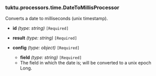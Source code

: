 ### tuktu.processors.time.DateToMillisProcessor
Converts a date to milliseconds (unix timestamp).

  * **id** *(type: string)* `[Required]`

  * **result** *(type: string)* `[Required]`

  * **config** *(type: object)* `[Required]`

    * **field** *(type: string)* `[Required]`
    - The field in which the date is; will be converted to a unix epoch Long.

